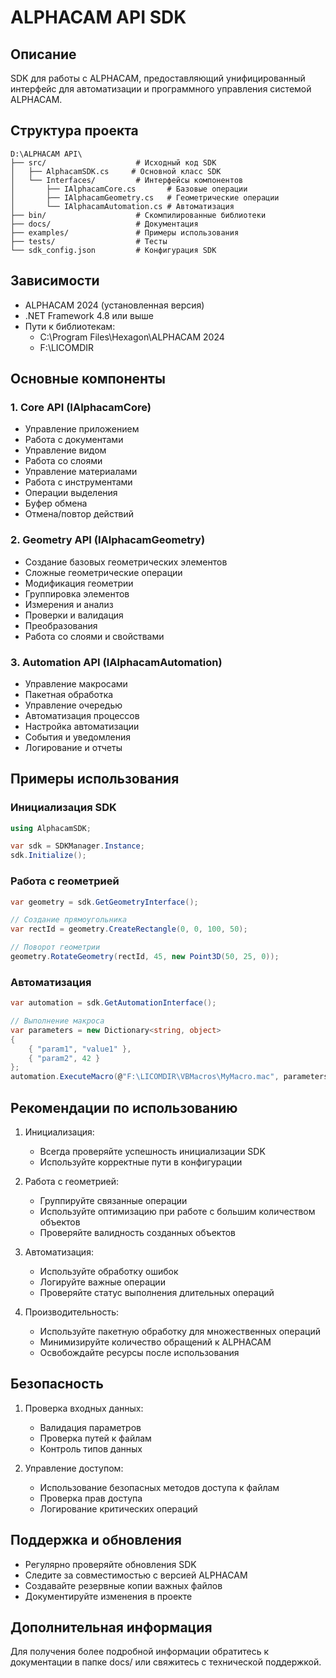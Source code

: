 # ALPHACAM API SDK

## Описание
SDK для работы с ALPHACAM, предоставляющий унифицированный интерфейс для автоматизации и программного управления системой ALPHACAM.

## Структура проекта
```
D:\ALPHACAM API\
├── src/                    # Исходный код SDK
│   ├── AlphacamSDK.cs     # Основной класс SDK
│   └── Interfaces/         # Интерфейсы компонентов
│       ├── IAlphacamCore.cs       # Базовые операции
│       ├── IAlphacamGeometry.cs   # Геометрические операции
│       └── IAlphacamAutomation.cs # Автоматизация
├── bin/                    # Скомпилированные библиотеки
├── docs/                   # Документация
├── examples/               # Примеры использования
├── tests/                  # Тесты
└── sdk_config.json         # Конфигурация SDK
```

## Зависимости
- ALPHACAM 2024 (установленная версия)
- .NET Framework 4.8 или выше
- Пути к библиотекам:
  - C:\Program Files\Hexagon\ALPHACAM 2024
  - F:\LICOMDIR

## Основные компоненты

### 1. Core API (IAlphacamCore)
- Управление приложением
- Работа с документами
- Управление видом
- Работа со слоями
- Управление материалами
- Работа с инструментами
- Операции выделения
- Буфер обмена
- Отмена/повтор действий

### 2. Geometry API (IAlphacamGeometry)
- Создание базовых геометрических элементов
- Сложные геометрические операции
- Модификация геометрии
- Группировка элементов
- Измерения и анализ
- Проверки и валидация
- Преобразования
- Работа со слоями и свойствами

### 3. Automation API (IAlphacamAutomation)
- Управление макросами
- Пакетная обработка
- Управление очередью
- Автоматизация процессов
- Настройка автоматизации
- События и уведомления
- Логирование и отчеты

## Примеры использования

### Инициализация SDK
```csharp
using AlphacamSDK;

var sdk = SDKManager.Instance;
sdk.Initialize();
```

### Работа с геометрией
```csharp
var geometry = sdk.GetGeometryInterface();

// Создание прямоугольника
var rectId = geometry.CreateRectangle(0, 0, 100, 50);

// Поворот геометрии
geometry.RotateGeometry(rectId, 45, new Point3D(50, 25, 0));
```

### Автоматизация
```csharp
var automation = sdk.GetAutomationInterface();

// Выполнение макроса
var parameters = new Dictionary<string, object>
{
    { "param1", "value1" },
    { "param2", 42 }
};
automation.ExecuteMacro(@"F:\LICOMDIR\VBMacros\MyMacro.mac", parameters);
```

## Рекомендации по использованию

1. Инициализация:
   - Всегда проверяйте успешность инициализации SDK
   - Используйте корректные пути в конфигурации

2. Работа с геометрией:
   - Группируйте связанные операции
   - Используйте оптимизацию при работе с большим количеством объектов
   - Проверяйте валидность созданных объектов

3. Автоматизация:
   - Используйте обработку ошибок
   - Логируйте важные операции
   - Проверяйте статус выполнения длительных операций

4. Производительность:
   - Используйте пакетную обработку для множественных операций
   - Минимизируйте количество обращений к ALPHACAM
   - Освобождайте ресурсы после использования

## Безопасность

1. Проверка входных данных:
   - Валидация параметров
   - Проверка путей к файлам
   - Контроль типов данных

2. Управление доступом:
   - Использование безопасных методов доступа к файлам
   - Проверка прав доступа
   - Логирование критических операций

## Поддержка и обновления

- Регулярно проверяйте обновления SDK
- Следите за совместимостью с версией ALPHACAM
- Создавайте резервные копии важных файлов
- Документируйте изменения в проекте

## Дополнительная информация

Для получения более подробной информации обратитесь к документации в папке docs/ или свяжитесь с технической поддержкой.
